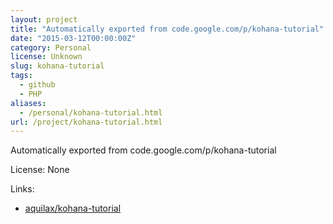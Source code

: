 ```yaml
---
layout: project
title: "Automatically exported from code.google.com/p/kohana-tutorial"
date: "2015-03-12T00:00:00Z"
category: Personal
license: Unknown
slug: kohana-tutorial
tags:
  - github
  - PHP
aliases:
  - /personal/kohana-tutorial.html
url: /project/kohana-tutorial.html
---
```


Automatically exported from code.google.com/p/kohana-tutorial

License: None

Links:

* [aquilax/kohana-tutorial](https://github.com/aquilax/kohana-tutorial)
